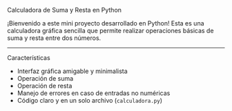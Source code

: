 Calculadora de Suma y Resta en Python

¡Bienvenido a este mini proyecto desarrollado en Python! Esta es una calculadora gráfica sencilla que permite realizar operaciones básicas de suma y resta entre dos números.

---

Características

- Interfaz gráfica amigable y minimalista
- Operación de suma
- Operación de resta
- Manejo de errores en caso de entradas no numéricas
- Código claro y en un solo archivo (`calculadora.py`)
